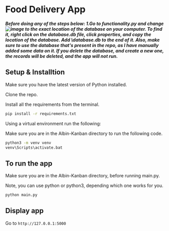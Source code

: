 # Food Delivery App

***Before doing any of the steps below: 
1.Go to functionality.py and change ![image](https://user-images.githubusercontent.com/66482473/206877119-44fc69a4-e8dc-4276-b481-20f86aa3b1ee.png)
to the exact location of the database on your computer. To find it, right click on the database.db file, click properties, and copy the location of the database. Add \database.db to the end of it. 
Also, make sure to use the database that's present in the repo, as I have manually added some data on it. If you delete the database, and create a new one, the records will be deleted, and the app will not run.***


## Setup & Installtion

Make sure you have the latest version of Python installed.

Clone the repo. 

Install all the requirements from the terminal. 


```bash
pip install -r requirements.txt
```

Using a virtual environment run the following: 

Make sure you are in the Albin-Kanban directory to run the following code. 

```bash
python3 -m venv venv
venv\Scripts\activate.bat
```

## To run the app

Make sure you are in the Albin-Kanban directory, before running main.py. 

Note, you can use python or python3, depending which one works for you. 

```bash
python main.py
```

## Display app

Go to `http://127.0.0.1:5000`


